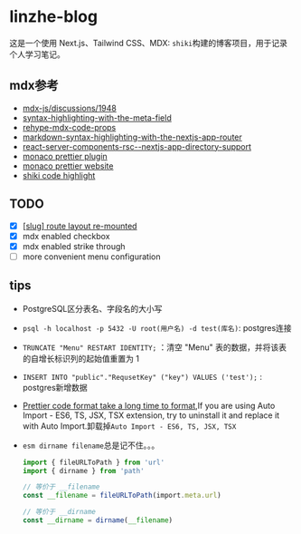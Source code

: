 # linzhe-blog

这是一个使用 Next.js、Tailwind CSS、MDX: `shiki`构建的博客项目，用于记录个人学习笔记。

## mdx参考

- [mdx-js/discussions/1948](https://github.com/orgs/mdx-js/discussions/1948)
- [syntax-highlighting-with-the-meta-field](https://mdxjs.com/guides/syntax-highlighting/#syntax-highlighting-with-the-meta-field)
- [rehype-mdx-code-props](https://github.com/remcohaszing/rehype-mdx-code-props)
- [markdown-syntax-highlighting-with-the-nextjs-app-router](https://colinhemphill.com/blog/markdown-syntax-highlighting-with-the-nextjs-app-router)
- [react-server-components-rsc--nextjs-app-directory-support](https://github.com/hashicorp/next-mdx-remote/blob/main/README.md#react-server-components-rsc--nextjs-app-directory-support)
- [monaco prettier plugin](https://prettier.io/lib/package-manifest.js)
- [monaco prettier website](https://github.com/prettier/prettier/blob/41baabd62734a4b8f4065294cad873af3b46dbb3/website/static/worker.js#L169)
- [shiki code highlight](<https://github.com/raycast/ray-so/blob/667bf02d704ce9454c0b58c01dae4d99ea1a7a86/app/(navigation)/(code)/components/HighlightedCode.tsx>)

## TODO

- [x] [[slug] route layout re-mounted](https://github.com/vercel/next.js/issues/44793#issuecomment-1382458981)
- [x] mdx enabled checkbox
- [x] mdx enabled strike through
- [ ] more convenient menu configuration

## tips

- PostgreSQL区分表名、字段名的大小写
- `psql -h localhost -p 5432 -U root(用户名) -d test(库名)`: postgres连接
- `TRUNCATE "Menu" RESTART IDENTITY;` ：清空 "Menu" 表的数据，并将该表的自增长标识列的起始值重置为 1
- `INSERT INTO "public"."RequsetKey" ("key") VALUES ('test');` : postgres新增数据
- [Prettier code format take a long time to format](https://github.com/prettier/prettier-vscode/issues/2999),If you are using Auto Import - ES6, TS, JSX, TSX extension, try to uninstall it and replace it with Auto Import.卸载掉`Auto Import - ES6, TS, JSX, TSX`
- `esm dirname filename`总是记不住。。。

  ```ts
  import { fileURLToPath } from 'url'
  import { dirname } from 'path'

  // 等价于 __filename
  const __filename = fileURLToPath(import.meta.url)

  // 等价于 __dirname
  const __dirname = dirname(__filename)
  ```
